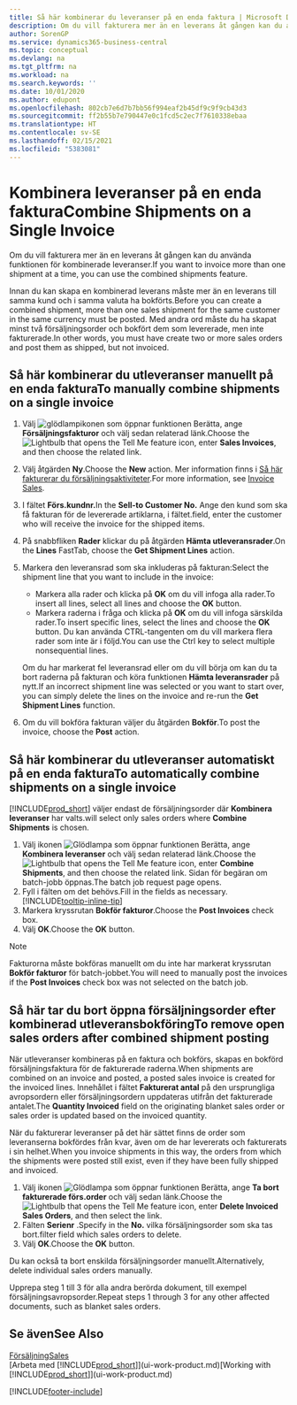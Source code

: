 ```yaml
---
title: Så här kombinerar du leveranser på en enda faktura | Microsoft Docs
description: Om du vill fakturera mer än en leverans åt gången kan du använda funktionen för kombinerade leveranser.
author: SorenGP
ms.service: dynamics365-business-central
ms.topic: conceptual
ms.devlang: na
ms.tgt_pltfrm: na
ms.workload: na
ms.search.keywords: ''
ms.date: 10/01/2020
ms.author: edupont
ms.openlocfilehash: 802cb7e6d7b7bb56f994eaf2b45df9c9f9cb43d3
ms.sourcegitcommit: ff2b55b7e790447e0c1fcd5c2ec7f7610338ebaa
ms.translationtype: HT
ms.contentlocale: sv-SE
ms.lasthandoff: 02/15/2021
ms.locfileid: "5383081"
---
```

# <a name="combine-shipments-on-a-single-invoice"></a><span data-ttu-id="28837-103">Kombinera leveranser på en enda faktura</span><span class="sxs-lookup"><span data-stu-id="28837-103">Combine Shipments on a Single Invoice</span></span>
<span data-ttu-id="28837-104">Om du vill fakturera mer än en leverans åt gången kan du använda funktionen för kombinerade leveranser.</span><span class="sxs-lookup"><span data-stu-id="28837-104">If you want to invoice more than one shipment at a time, you can use the combined shipments feature.</span></span>  

<span data-ttu-id="28837-105">Innan du kan skapa en kombinerad leverans måste mer än en leverans till samma kund och i samma valuta ha bokförts.</span><span class="sxs-lookup"><span data-stu-id="28837-105">Before you can create a combined shipment, more than one sales shipment for the same customer in the same currency must be posted.</span></span> <span data-ttu-id="28837-106">Med andra ord måste du ha skapat minst två försäljningsorder och bokfört dem som levererade, men inte fakturerade.</span><span class="sxs-lookup"><span data-stu-id="28837-106">In other words, you must have create two or more sales orders and post them as shipped, but not invoiced.</span></span> 

## <a name="to-manually-combine-shipments-on-a-single-invoice"></a><span data-ttu-id="28837-107">Så här kombinerar du utleveranser manuellt på en enda faktura</span><span class="sxs-lookup"><span data-stu-id="28837-107">To manually combine shipments on a single invoice</span></span>  
1. <span data-ttu-id="28837-108">Välj ![glödlampikonen som öppnar funktionen Berätta](media/ui-search/search_small.png "Berätta vad du vill göra"), ange **Försäljningsfakturor** och välj sedan relaterad länk.</span><span class="sxs-lookup"><span data-stu-id="28837-108">Choose the ![Lightbulb that opens the Tell Me feature](media/ui-search/search_small.png "Tell me what you want to do") icon, enter **Sales Invoices**, and then choose the related link.</span></span>  
2. <span data-ttu-id="28837-109">Välj åtgärden **Ny**.</span><span class="sxs-lookup"><span data-stu-id="28837-109">Choose the **New** action.</span></span> <span data-ttu-id="28837-110">Mer information finns i [Så här fakturerar du försäljningsaktiviteter](sales-how-invoice-sales.md).</span><span class="sxs-lookup"><span data-stu-id="28837-110">For more information, see [Invoice Sales](sales-how-invoice-sales.md).</span></span>
3. <span data-ttu-id="28837-111">I fältet **Förs.kundnr.**</span><span class="sxs-lookup"><span data-stu-id="28837-111">In the **Sell-to Customer No.**</span></span> <span data-ttu-id="28837-112">Ange den kund som ska få fakturan för de levererade artiklarna, i fältet.</span><span class="sxs-lookup"><span data-stu-id="28837-112">field, enter the customer who will receive the invoice for the shipped items.</span></span>  
4. <span data-ttu-id="28837-113">På snabbfliken **Rader** klickar du på åtgärden **Hämta utleveransrader**.</span><span class="sxs-lookup"><span data-stu-id="28837-113">On the **Lines** FastTab, choose the **Get Shipment Lines** action.</span></span>  
5. <span data-ttu-id="28837-114">Markera den leveransrad som ska inkluderas på fakturan:</span><span class="sxs-lookup"><span data-stu-id="28837-114">Select the shipment line that you want to include in the invoice:</span></span>  

    - <span data-ttu-id="28837-115">Markera alla rader och klicka på **OK** om du vill infoga alla rader.</span><span class="sxs-lookup"><span data-stu-id="28837-115">To insert all lines, select all lines and choose the **OK** button.</span></span>  
    - <span data-ttu-id="28837-116">Markera raderna i fråga och klicka på **OK** om du vill infoga särskilda rader.</span><span class="sxs-lookup"><span data-stu-id="28837-116">To insert specific lines, select the lines and choose the **OK** button.</span></span> <span data-ttu-id="28837-117">Du kan använda CTRL-tangenten om du vill markera flera rader som inte är i följd.</span><span class="sxs-lookup"><span data-stu-id="28837-117">You can use the Ctrl key to select multiple nonsequential lines.</span></span>  

    <span data-ttu-id="28837-118">Om du har markerat fel leveransrad eller om du vill börja om kan du ta bort raderna på fakturan och köra funktionen **Hämta leveransrader** på nytt.</span><span class="sxs-lookup"><span data-stu-id="28837-118">If an incorrect shipment line was selected or you want to start over, you can simply delete the lines on the invoice and re-run the **Get Shipment Lines** function.</span></span>  
7. <span data-ttu-id="28837-119">Om du vill bokföra fakturan väljer du åtgärden **Bokför**.</span><span class="sxs-lookup"><span data-stu-id="28837-119">To post the invoice, choose the **Post** action.</span></span>  

## <a name="to-automatically-combine-shipments-on-a-single-invoice"></a><span data-ttu-id="28837-120">Så här kombinerar du utleveranser automatiskt på en enda faktura</span><span class="sxs-lookup"><span data-stu-id="28837-120">To automatically combine shipments on a single invoice</span></span>  
[!INCLUDE[prod_short](includes/prod_short.md)] <span data-ttu-id="28837-121">väljer endast de försäljningsorder där **Kombinera leveranser** har valts.</span><span class="sxs-lookup"><span data-stu-id="28837-121">will select only sales orders where **Combine Shipments** is chosen.</span></span> 

1. <span data-ttu-id="28837-122">Välj ikonen ![Glödlampa som öppnar funktionen Berätta](media/ui-search/search_small.png "Berätta vad du vill göra"), ange **Kombinera leveranser** och välj sedan relaterad länk.</span><span class="sxs-lookup"><span data-stu-id="28837-122">Choose the ![Lightbulb that opens the Tell Me feature](media/ui-search/search_small.png "Tell me what you want to do") icon, enter **Combine Shipments**, and then choose the related link.</span></span> <span data-ttu-id="28837-123">Sidan för begäran om batch-jobb öppnas.</span><span class="sxs-lookup"><span data-stu-id="28837-123">The batch job request page opens.</span></span>  
2. <span data-ttu-id="28837-124">Fyll i fälten om det behövs.</span><span class="sxs-lookup"><span data-stu-id="28837-124">Fill in the fields as necessary.</span></span> [!INCLUDE[tooltip-inline-tip](includes/tooltip-inline-tip_md.md)]
3. <span data-ttu-id="28837-125">Markera kryssrutan **Bokför fakturor**.</span><span class="sxs-lookup"><span data-stu-id="28837-125">Choose the **Post Invoices** check box.</span></span>  
4. <span data-ttu-id="28837-126">Välj **OK**.</span><span class="sxs-lookup"><span data-stu-id="28837-126">Choose the **OK** button.</span></span>  

> [!NOTE]  
>  <span data-ttu-id="28837-127">Fakturorna måste bokföras manuellt om du inte har markerat kryssrutan **Bokför fakturor** för batch-jobbet.</span><span class="sxs-lookup"><span data-stu-id="28837-127">You will need to manually post the invoices if the **Post Invoices** check box was not selected on the batch job.</span></span>  

## <a name="to-remove-open-sales-orders-after-combined-shipment-posting"></a><span data-ttu-id="28837-128">Så här tar du bort öppna försäljningsorder efter kombinerad utleveransbokföring</span><span class="sxs-lookup"><span data-stu-id="28837-128">To remove open sales orders after combined shipment posting</span></span> 
<span data-ttu-id="28837-129">När utleveranser kombineras på en faktura och bokförs, skapas en bokförd försäljningsfaktura för de fakturerade raderna.</span><span class="sxs-lookup"><span data-stu-id="28837-129">When shipments are combined on an invoice and posted, a posted sales invoice is created for the invoiced lines.</span></span> <span data-ttu-id="28837-130">Innehållet i fältet **Fakturerat antal** på den ursprungliga avropsordern eller försäljningsordern uppdateras utifrån det fakturerade antalet.</span><span class="sxs-lookup"><span data-stu-id="28837-130">The **Quantity Invoiced** field on the originating blanket sales order or sales order is updated based on the invoiced quantity.</span></span>  

<span data-ttu-id="28837-131">När du fakturerar leveranser på det här sättet finns de order som leveranserna bokfördes från kvar, även om de har levererats och fakturerats i sin helhet.</span><span class="sxs-lookup"><span data-stu-id="28837-131">When you invoice shipments in this way, the orders from which the shipments were posted still exist, even if they have been fully shipped and invoiced.</span></span>   

1. <span data-ttu-id="28837-132">Välj ikonen ![Glödlampa som öppnar funktionen Berätta](media/ui-search/search_small.png "Berätta vad du vill göra"), ange **Ta bort fakturerade förs.order** och välj sedan länk.</span><span class="sxs-lookup"><span data-stu-id="28837-132">Choose the ![Lightbulb that opens the Tell Me feature](media/ui-search/search_small.png "Tell me what you want to do") icon, enter **Delete Invoiced Sales Orders**, and then select the link.</span></span>  
2. <span data-ttu-id="28837-133">Fälten **Serienr** .</span><span class="sxs-lookup"><span data-stu-id="28837-133">Specify in the **No.**</span></span> <span data-ttu-id="28837-134">vilka försäljningsorder som ska tas bort.</span><span class="sxs-lookup"><span data-stu-id="28837-134">filter field which sales orders to delete.</span></span>  
3. <span data-ttu-id="28837-135">Välj **OK**.</span><span class="sxs-lookup"><span data-stu-id="28837-135">Choose the **OK** button.</span></span>  

<span data-ttu-id="28837-136">Du kan också ta bort enskilda försäljningsorder manuellt.</span><span class="sxs-lookup"><span data-stu-id="28837-136">Alternatively, delete individual sales orders manually.</span></span>  

<span data-ttu-id="28837-137">Upprepa steg 1 till 3 för alla andra berörda dokument, till exempel försäljningsavropsorder.</span><span class="sxs-lookup"><span data-stu-id="28837-137">Repeat steps 1 through 3 for any other affected documents, such as blanket sales orders.</span></span>

## <a name="see-also"></a><span data-ttu-id="28837-138">Se även</span><span class="sxs-lookup"><span data-stu-id="28837-138">See Also</span></span>  
[<span data-ttu-id="28837-139">Försäljning</span><span class="sxs-lookup"><span data-stu-id="28837-139">Sales</span></span>](sales-manage-sales.md)  
<span data-ttu-id="28837-140">[Arbeta med [!INCLUDE[prod_short](includes/prod_short.md)]](ui-work-product.md)</span><span class="sxs-lookup"><span data-stu-id="28837-140">[Working with [!INCLUDE[prod_short](includes/prod_short.md)]](ui-work-product.md)</span></span>


[!INCLUDE[footer-include](includes/footer-banner.md)]